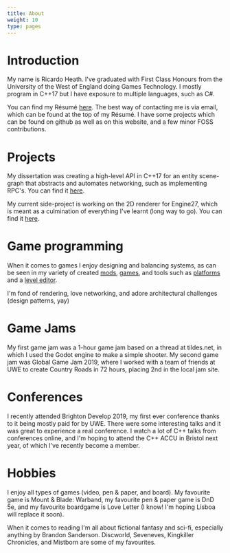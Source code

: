 ```yaml
---
title: About
weight: 10
type: pages
---
```


# Introduction
My name is Ricardo Heath. I've graduated with First Class Honours from the University of the West of England doing Games Technology. I mostly program in C++17 but I have exposure to multiple languages, such as C#.

You can find my Résumé [here](
https://drive.google.com/open?id=1ivFccs5jylJk1owtL1JpQ6qnXj-RWwnh). The best way of contacting me is via email, which can be found at the top of my Résumé. I have some projects which can be found on github as well as on this website, and a few minor FOSS contributions.

# Projects

My dissertation was creating a high-level API in C++17 for an entity scene-graph that abstracts and automates networking, such as implementing RPC's. You can find it [here](../projects/enkinet/).

My current side-project is working on the 2D renderer for Engine27, which is meant as a culmination of everything I've learnt (long way to go). You can find it [here](../projects/engine27/).

# Game programming
When it comes to games I enjoy designing and balancing systems, as can be seen in my variety of created [mods](../mods/), [games](../games/), and tools such as [platforms](../projects/platform-system/) and a [level editor](../projects/level-editor/).

I'm fond of rendering, love networking, and adore architectural challenges (design patterns, yay)

# Game Jams

My first game jam was a 1-hour game jam based on a thread at tildes.net, in which I used the Godot engine to make a simple shooter. My second game jam was Global Game Jam 2019, where I worked with a team of friends at UWE to create Country Roads in 72 hours, placing 2nd in the local jam site.

# Conferences

I recently attended Brighton Develop 2019, my first ever conference thanks to it being mostly paid for by UWE. There were some interesting talks and it was great to experience a real conference.
I watch a lot of C++ talks from conferences online, and I'm hoping to attend the C++ ACCU in Bristol next year, of which I've recently become a member.

# Hobbies
I enjoy all types of games (video, pen & paper, and board). My favourite game is Mount & Blade: Warband, my favourite pen & paper game is DnD 5e, and my favourite boardgame is Love Letter (I know! I'm hoping Lisboa will replace it soon).

When it comes to reading I'm all about fictional fantasy and sci-fi, especially anything by Brandon Sanderson. Discworld, Seveneves, Kingkiller Chronicles, and Mistborn are some of my favourites.
